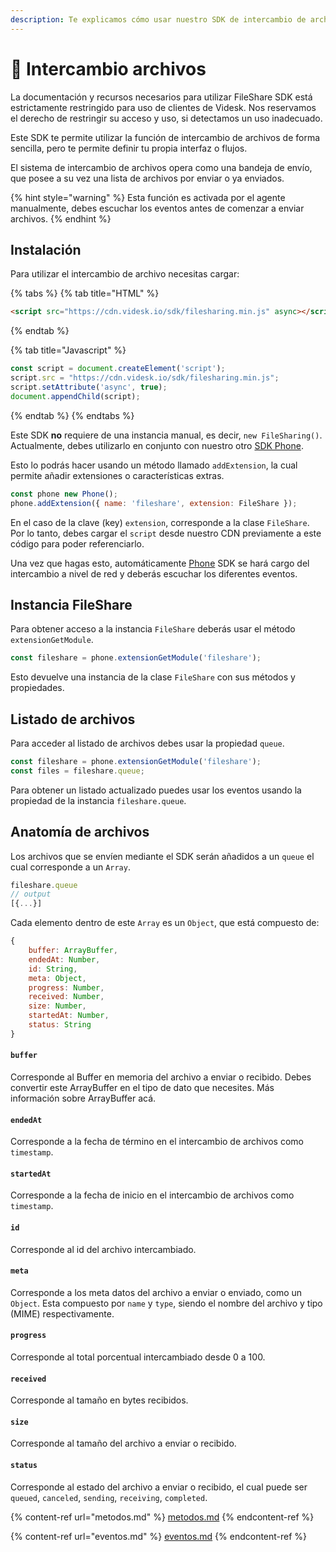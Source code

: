 ```yaml
---
description: Te explicamos cómo usar nuestro SDK de intercambio de archivos.
---
```


# 📂 Intercambio archivos

La documentación y recursos necesarios para utilizar FileShare SDK está estrictamente restringido para uso de clientes de Videsk. Nos reservamos el derecho de restringir su acceso y uso, si detectamos un uso inadecuado.

Este SDK te permite utilizar la función de intercambio de archivos de forma sencilla, pero te permite definir tu propia interfaz o flujos.

El sistema de intercambio de archivos opera como una bandeja de envío, que posee a su vez una lista de archivos por enviar o ya enviados.

{% hint style="warning" %}
Esta función es activada por el agente manualmente, debes escuchar los eventos antes de comenzar a enviar archivos.
{% endhint %}

## Instalación

Para utilizar el intercambio de archivo necesitas cargar:

{% tabs %}
{% tab title="HTML" %}
```html
<script src="https://cdn.videsk.io/sdk/filesharing.min.js" async></script>
```
{% endtab %}

{% tab title="Javascript" %}
```javascript
const script = document.createElement('script');
script.src = "https://cdn.videsk.io/sdk/filesharing.min.js";
script.setAttribute('async', true);
document.appendChild(script);
```
{% endtab %}
{% endtabs %}

Este SDK **no** requiere de una instancia manual, es decir, `new FileSharing()`. Actualmente, debes utilizarlo en conjunto con nuestro otro [SDK Phone](../phone.md).

Esto lo podrás hacer usando un método llamado `addExtension`, la cual permite añadir extensiones o características extras.

```javascript
const phone new Phone();
phone.addExtension({ name: 'fileshare', extension: FileShare });
```

En el caso de la clave (key) `extension`, corresponde a la clase `FileShare`. Por lo tanto, debes cargar el `script` desde nuestro CDN previamente a este código para poder referenciarlo.

Una vez que hagas esto, automáticamente [Phone](../phone.md) SDK se hará cargo del intercambio a nivel de red y deberás escuchar los diferentes eventos.

## Instancia FileShare

Para obtener acceso a la instancia `FileShare` deberás usar el método `extensionGetModule`.

```javascript
const fileshare = phone.extensionGetModule('fileshare');
```

Esto devuelve una instancia de la clase `FileShare` con sus métodos y propiedades.

## Listado de archivos

Para acceder al listado de archivos debes usar la propiedad `queue`.

```javascript
const fileshare = phone.extensionGetModule('fileshare');
const files = fileshare.queue;
```

Para obtener un listado actualizado puedes usar los eventos usando la propiedad de la instancia `fileshare.queue`.

## Anatomía de archivos

Los archivos que se envíen mediante el SDK serán añadidos a un `queue` el cual corresponde a un `Array`.

```javascript
fileshare.queue
// output
[{...}]
```

Cada elemento dentro de este `Array` es un `Object`, que está compuesto de:

```javascript
{
    buffer: ArrayBuffer,
    endedAt: Number,
    id: String,
    meta: Object,
    progress: Number,
    received: Number,
    size: Number,
    startedAt: Number,
    status: String
}
```

#### `buffer`

Corresponde al Buffer en memoria del archivo a enviar o recibido. Debes convertir este ArrayBuffer en el tipo de dato que necesites. Más información sobre ArrayBuffer acá.

#### `endedAt`

Corresponde a la fecha de término en el intercambio de archivos como `timestamp`.

#### `startedAt`

Corresponde a la fecha de inicio en el intercambio de archivos como `timestamp`.

#### `id`

Corresponde al id del archivo intercambiado.

#### `meta`

Corresponde a los meta datos del archivo a enviar o enviado, como un `Object`. Esta compuesto por `name` y `type`, siendo el nombre del archivo y tipo (MIME) respectivamente.

#### `progress`

Corresponde al total porcentual intercambiado desde 0 a 100.

#### `received`

Corresponde al tamaño en bytes recibidos.

#### `size`

Corresponde al tamaño del archivo a enviar o recibido.

#### `status`

Corresponde al estado del archivo a enviar o recibido, el cual puede ser `queued`, `canceled`, `sending`, `receiving`, `completed`.



{% content-ref url="metodos.md" %}
[metodos.md](metodos.md)
{% endcontent-ref %}

{% content-ref url="eventos.md" %}
[eventos.md](eventos.md)
{% endcontent-ref %}
